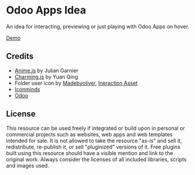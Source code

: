# Odoo Apps Idea

An idea for interacting, previewing or just playing with Odoo Apps on hover.

[Demo](https://htmlpreview.github.io/?https://github.com/amingholami/odoo-apps-idea/blob/master/index.html)

## Credits

- [Anime.js](http://anime-js.com/) by Julian Garnier
- [Charming.js](https://github.com/yuanqing/charming) by Yuan Qing
- Folder user icon by [Madebyoliver](http://www.flaticon.com/authors/madebyoliver), [Ineraction Asset](http://www.flaticon.com/packs/interaction-assets-2)
- [Iconminds](https://iconsmind.com/)
- [Odoo](https://www.odoo.com/)

## License
This resource can be used freely if integrated or build upon in personal or commercial projects such as websites, web apps and web templates intended for sale. It is not allowed to take the resource "as-is" and sell it, redistribute, re-publish it, or sell "pluginized" versions of it. Free plugins built using this resource should have a visible mention and link to the original work. Always consider the licenses of all included libraries, scripts and images used.

